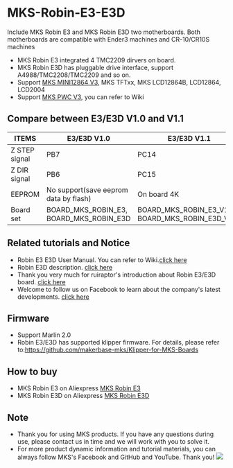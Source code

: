 # MKS-Robin-E3-E3D
Include MKS Robin E3 and MKS Robin E3D two motherboards. Both motherboards are compatible with Ender3 machines and CR-10/CR10S machines
- MKS Robin E3 integrated 4 TMC2209 dirvers on board.
- MKS Robin E3D has pluggable drive interface, support A4988/TMC2208/TMC2209 and so on.
- Support [MKS MINI12864 V3](https://makerbase.aliexpress.com/store/group/LCD/1047297_516922172.html), MKS TFTxx, MKS LCD12864B, LCD12864, LCD2004
- Support [MKS PWC V3](https://www.aliexpress.com/item/32853300039.html), you can refer to Wiki

## Compare between E3/E3D V1.0 and V1.1
| ITEMS      |  E3/E3D V1.0  | E3/E3D V1.1 |
|------------|--------------------|--------------------|
| Z STEP signal | PB7 | PC14 |
| Z DIR signal | PB6 | PC15 |
| EEPROM | No support(save eeprom data by flash) | On board 4K |
| Board set | BOARD_MKS_ROBIN_E3, BOARD_MKS_ROBIN_E3D | BOARD_MKS_ROBIN_E3_V1_1, BOARD_MKS_ROBIN_E3D_V1_1 |

## Related tutorials and Notice
- Robin E3 E3D User Manual. You can refer to Wiki.[click here](https://github.com/makerbase-mks/MKS-Robin-E3-E3D/wiki)
- Robin E3D description. [click here](https://www.youtube.com/watch?v=_x1TzdqGZdo&feature=youtu.be&tdsourcetag=s_pctim_aiomsg)
- Thank you very much for ruiraptor's introduction about Robin E3/E3D board. [click here](https://www.youtube.com/watch?v=k9A8JYxBvqE)
- Welcome to follow us on Facebook to learn about the company's latest developments. [click here](https://www.facebook.com/Makerbase.mks/)

## Firmware 
- Support Marlin 2.0 
- Robin E3/E3D has supported klipper firmware. For details, please refer to:https://github.com/makerbase-mks/Klipper-for-MKS-Boards

## How to buy
- MKS Robin E3 on Aliexpress  [MKS Robin E3](https://www.aliexpress.com/item/1005002618890320.html)
- MKS Robin E3D on Aliexpress  [MKS Robin E3D](https://www.aliexpress.com/item/4000781744682.html)

## Note
- Thank you for using MKS products. If you have any questions during use, please contact us in time and we will work with you to solve it.
- For more product dynamic information and tutorial materials, you can always follow MKS's Facebook and GitHub and YouTube. Thank you!
![](https://github.com/makerbase-mks/MKS-Robin-Nano/blob/master/hardware/Image/MKS_FGA.png)
